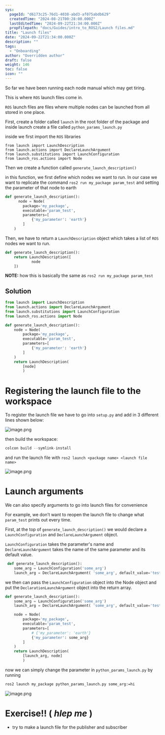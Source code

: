 ```yaml
---
sys:
  pageId: "d6173c25-76d1-4038-abd3-af075abdb629"
  createdTime: "2024-08-21T00:28:00.000Z"
  lastEditedTime: "2024-09-22T21:34:00.000Z"
  propFilepath: "docs/Guides/intro_to_ROS2/Launch files.md"
title: "Launch files"
date: "2024-09-22T21:34:00.000Z"
description: ""
tags:
  - "Onboarding"
author: "Overridden author"
draft: false
weight: 146
toc: false
icon: ""
---
```


So far we have been running each node manual which may get tiring.

This is where `ROS` launch files come in.

`ROS` launch files are files where multiple nodes can be launched from all stored in one place.

First, create a folder called `launch` in the root folder of the package and inside launch create a file called `python_params_launch.py` 

inside we first import the `ROS` libraries

```docker
from launch import LaunchDescription
from launch.actions import DeclareLaunchArgument
from launch.substitutions import LaunchConfiguration
from launch_ros.actions import Node
```

Then we create a function called `generate_launch_description()`

in this function, we first define which nodes we want to run. In our case we want to replicate the command `ros2 run my_package param_test` and setting the parameter of that node to earth

```python
def generate_launch_description():
	  node = Node(
        package='my_package',
        executable='param_test',
        parameters=[
            {'my_parameter': 'earth'}
        ]
    )
```

 Then, we have to return a `LaunchDescription` object which takes a list of `ROS` nodes we want to run.

```python
def generate_launch_description():
    return LaunchDescription([
			node
    ])
```

**NOTE:** how this is basically the same as `ros2 run my_package param_test`

## Solution

```python
from launch import LaunchDescription
from launch.actions import DeclareLaunchArgument
from launch.substitutions import LaunchConfiguration
from launch_ros.actions import Node

def generate_launch_description():
    node = Node(
        package='my_package',
        executable='param_test',
        parameters=[
            {'my_parameter': 'earth'}
        ]
    )
    return LaunchDescription(
        [node]
        )
```

# Registering the launch file to the workspace

To register the launch file we have to go into `setup.py` and add in 3 different lines shown below:

![image.png](https://prod-files-secure.s3.us-west-2.amazonaws.com/d518164a-d88e-44d1-a4ee-3adb3bd8bce0/f50aa845-71da-468c-a148-4c842d13c8df/image.png?X-Amz-Algorithm=AWS4-HMAC-SHA256&X-Amz-Content-Sha256=UNSIGNED-PAYLOAD&X-Amz-Credential=ASIAZI2LB466TTWZG5BY%2F20250214%2Fus-west-2%2Fs3%2Faws4_request&X-Amz-Date=20250214T100819Z&X-Amz-Expires=3600&X-Amz-Security-Token=IQoJb3JpZ2luX2VjEAEaCXVzLXdlc3QtMiJHMEUCID9AEkP2jsTvpLvCXcpR0%2BpfceQKpjM4xCefSpdNIUCQAiEA0SFApdiaq6nhnh83GYxwn6HyqWqnouWJlhpJJa9CrLMq%2FwMIKhAAGgw2Mzc0MjMxODM4MDUiDHVlkLCPbO%2BAx1OGPCrcAyaFUdO%2FrGjsvnYYIZPJnwlL8HVBUi78GpjuGXVrlZMxLsBzpys%2BwRoBPFMe1u1q5jT1Y0VUCIWQBakOdD8ZABXVrQATcX9R8eI%2FdS%2F3iCCiF%2FLKIckkBa2f54HBqzCjrmLxIUEF0P%2FGgjyaK4WpTsCAfIr3v8UZ4AK1y1ulITNHDm60%2BX0Y8H2PL8X%2Bo1JtjbkwQL%2FYatENHzwCWeSmliA0G%2FdeKEiEtDjCbqcVY%2F%2FVcPeSjroNmxzFmfPA4w70QwhliVVHKa66Q5WNs%2B%2F%2BpeRwmInwdlx%2BC5zE%2F25myO%2BxsHbmrjp1iZSga0uTJB8ONuK%2FyoSuPdLVZHKTlrFRUm6q%2BcQq4m0glTijgF%2BkbMkon%2B%2F8E6DnP1gX9YD7qcewPKTk%2BYcZVco3SSpT5A1Yprvo4kynPTg1vJlbPwSWf89caH20EsjvKI20l0N91lvmPg%2FdlDDlC%2BGK3B2vMqhbuwLaTQKouYvKJx7kjH58b1ScHftXSbj14MDOAu3B03vZpe1Op4B4lfSjgjX0OUCnZThsBdSVTSBS7FKPyY0SjbhrTCdomo3mk4kS73I%2BpEQ2eh%2BZKwiNFhauoBSlJ7xvvLbwr1dlCPxCQ2kA6tyIVQ8gB5evnLRLWpuN3w5hMMKRvL0GOqUBk%2BcosO1BFNZTwAtZDvANecsIbZQf5Q4jTBbYvvx%2BBPpEyLnABdCbTyem9HpxbP%2FNxfC0XF4h9NliOPFJmp85j1Of6jSm2TIySMTyZx9cP5C%2BQrgBFJTbBpYRiSqtcasQALbPG8n2fEk4XQE6FEb2bi9%2FvXPjjisAvoWmEEMZHpxXredhS7Qd%2B5c2hgtHg7pMv0tsYVcsRzE78Ms8wzxex%2FknjJza&X-Amz-Signature=e8a7bf451d94c491ad5b5d4e253140f943cd0fd24c7aeda93717d511b5dc9488&X-Amz-SignedHeaders=host&x-id=GetObject)

then build the workspace:

```python
colcon build --symlink-install
```

and run the launch file with `ros2 launch <package name> <launch file name>`

![image.png](https://prod-files-secure.s3.us-west-2.amazonaws.com/d518164a-d88e-44d1-a4ee-3adb3bd8bce0/9ca5992d-b0af-43b9-a7b6-f5d141ad4cc0/image.png?X-Amz-Algorithm=AWS4-HMAC-SHA256&X-Amz-Content-Sha256=UNSIGNED-PAYLOAD&X-Amz-Credential=ASIAZI2LB466TTWZG5BY%2F20250214%2Fus-west-2%2Fs3%2Faws4_request&X-Amz-Date=20250214T100819Z&X-Amz-Expires=3600&X-Amz-Security-Token=IQoJb3JpZ2luX2VjEAEaCXVzLXdlc3QtMiJHMEUCID9AEkP2jsTvpLvCXcpR0%2BpfceQKpjM4xCefSpdNIUCQAiEA0SFApdiaq6nhnh83GYxwn6HyqWqnouWJlhpJJa9CrLMq%2FwMIKhAAGgw2Mzc0MjMxODM4MDUiDHVlkLCPbO%2BAx1OGPCrcAyaFUdO%2FrGjsvnYYIZPJnwlL8HVBUi78GpjuGXVrlZMxLsBzpys%2BwRoBPFMe1u1q5jT1Y0VUCIWQBakOdD8ZABXVrQATcX9R8eI%2FdS%2F3iCCiF%2FLKIckkBa2f54HBqzCjrmLxIUEF0P%2FGgjyaK4WpTsCAfIr3v8UZ4AK1y1ulITNHDm60%2BX0Y8H2PL8X%2Bo1JtjbkwQL%2FYatENHzwCWeSmliA0G%2FdeKEiEtDjCbqcVY%2F%2FVcPeSjroNmxzFmfPA4w70QwhliVVHKa66Q5WNs%2B%2F%2BpeRwmInwdlx%2BC5zE%2F25myO%2BxsHbmrjp1iZSga0uTJB8ONuK%2FyoSuPdLVZHKTlrFRUm6q%2BcQq4m0glTijgF%2BkbMkon%2B%2F8E6DnP1gX9YD7qcewPKTk%2BYcZVco3SSpT5A1Yprvo4kynPTg1vJlbPwSWf89caH20EsjvKI20l0N91lvmPg%2FdlDDlC%2BGK3B2vMqhbuwLaTQKouYvKJx7kjH58b1ScHftXSbj14MDOAu3B03vZpe1Op4B4lfSjgjX0OUCnZThsBdSVTSBS7FKPyY0SjbhrTCdomo3mk4kS73I%2BpEQ2eh%2BZKwiNFhauoBSlJ7xvvLbwr1dlCPxCQ2kA6tyIVQ8gB5evnLRLWpuN3w5hMMKRvL0GOqUBk%2BcosO1BFNZTwAtZDvANecsIbZQf5Q4jTBbYvvx%2BBPpEyLnABdCbTyem9HpxbP%2FNxfC0XF4h9NliOPFJmp85j1Of6jSm2TIySMTyZx9cP5C%2BQrgBFJTbBpYRiSqtcasQALbPG8n2fEk4XQE6FEb2bi9%2FvXPjjisAvoWmEEMZHpxXredhS7Qd%2B5c2hgtHg7pMv0tsYVcsRzE78Ms8wzxex%2FknjJza&X-Amz-Signature=b09fabf6e758a8621074b938b11b6aef9b7ae8011959831cce1c0cd99155639d&X-Amz-SignedHeaders=host&x-id=GetObject)

# Launch arguments

We can also specify arguments to go into launch files for convenience

For example, we don’t want to reopen the launch file to change what `param_test` prints out every time.

First, at the top of `generate_launch_description()` we would declare a `LaunchConfiguration` and `DeclareLaunchArgument` object. 

`LaunchConfiguration` takes the parameter's name and `DeclareLaunchArgument` takes the name of the same parameter and its default value.

```python
 def generate_launch_description():
    some_arg = LaunchConfiguration('some_arg')
    launch_arg = DeclareLaunchArgument( 'some_arg', default_value='test') 
```

we then can pass the `LaunchConfiguration` object into the Node object and put the `DeclarationLaunchArgument` object into the return array.

```python
def generate_launch_description():
    some_arg = LaunchConfiguration('some_arg')
    launch_arg = DeclareLaunchArgument( 'some_arg', default_value='test')

    node = Node(
        package='my_package',
        executable='param_test',
        parameters=[
            # {'my_parameter': 'earth'}
            {'my_parameter': some_arg}
        ]
    )
    return LaunchDescription(
        [launch_arg, node]
        )
```

now we can simply change the parameter in `python_params_launch.py` by running 

```bash
ros2 launch my_package python_params_launch.py some_arg:=hi
```

![image.png](https://prod-files-secure.s3.us-west-2.amazonaws.com/d518164a-d88e-44d1-a4ee-3adb3bd8bce0/ae87690b-dcdf-4588-b5aa-960c40cc8416/image.png?X-Amz-Algorithm=AWS4-HMAC-SHA256&X-Amz-Content-Sha256=UNSIGNED-PAYLOAD&X-Amz-Credential=ASIAZI2LB466TTWZG5BY%2F20250214%2Fus-west-2%2Fs3%2Faws4_request&X-Amz-Date=20250214T100819Z&X-Amz-Expires=3600&X-Amz-Security-Token=IQoJb3JpZ2luX2VjEAEaCXVzLXdlc3QtMiJHMEUCID9AEkP2jsTvpLvCXcpR0%2BpfceQKpjM4xCefSpdNIUCQAiEA0SFApdiaq6nhnh83GYxwn6HyqWqnouWJlhpJJa9CrLMq%2FwMIKhAAGgw2Mzc0MjMxODM4MDUiDHVlkLCPbO%2BAx1OGPCrcAyaFUdO%2FrGjsvnYYIZPJnwlL8HVBUi78GpjuGXVrlZMxLsBzpys%2BwRoBPFMe1u1q5jT1Y0VUCIWQBakOdD8ZABXVrQATcX9R8eI%2FdS%2F3iCCiF%2FLKIckkBa2f54HBqzCjrmLxIUEF0P%2FGgjyaK4WpTsCAfIr3v8UZ4AK1y1ulITNHDm60%2BX0Y8H2PL8X%2Bo1JtjbkwQL%2FYatENHzwCWeSmliA0G%2FdeKEiEtDjCbqcVY%2F%2FVcPeSjroNmxzFmfPA4w70QwhliVVHKa66Q5WNs%2B%2F%2BpeRwmInwdlx%2BC5zE%2F25myO%2BxsHbmrjp1iZSga0uTJB8ONuK%2FyoSuPdLVZHKTlrFRUm6q%2BcQq4m0glTijgF%2BkbMkon%2B%2F8E6DnP1gX9YD7qcewPKTk%2BYcZVco3SSpT5A1Yprvo4kynPTg1vJlbPwSWf89caH20EsjvKI20l0N91lvmPg%2FdlDDlC%2BGK3B2vMqhbuwLaTQKouYvKJx7kjH58b1ScHftXSbj14MDOAu3B03vZpe1Op4B4lfSjgjX0OUCnZThsBdSVTSBS7FKPyY0SjbhrTCdomo3mk4kS73I%2BpEQ2eh%2BZKwiNFhauoBSlJ7xvvLbwr1dlCPxCQ2kA6tyIVQ8gB5evnLRLWpuN3w5hMMKRvL0GOqUBk%2BcosO1BFNZTwAtZDvANecsIbZQf5Q4jTBbYvvx%2BBPpEyLnABdCbTyem9HpxbP%2FNxfC0XF4h9NliOPFJmp85j1Of6jSm2TIySMTyZx9cP5C%2BQrgBFJTbBpYRiSqtcasQALbPG8n2fEk4XQE6FEb2bi9%2FvXPjjisAvoWmEEMZHpxXredhS7Qd%2B5c2hgtHg7pMv0tsYVcsRzE78Ms8wzxex%2FknjJza&X-Amz-Signature=ce2f0b498cdb951b7e56c84aedcc65efd5a1f06623b8ea3ed818cb01b7fd0a9f&X-Amz-SignedHeaders=host&x-id=GetObject)

# Exercise!! ( _hlep me_ )

- try to make a launch file for the publisher and subscriber
